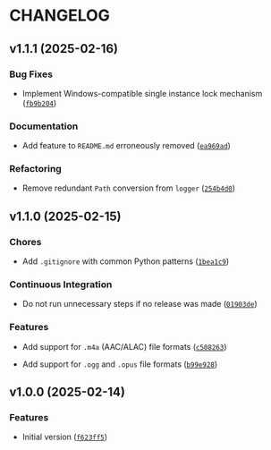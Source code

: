 # CHANGELOG


## v1.1.1 (2025-02-16)

### Bug Fixes

- Implement Windows-compatible single instance lock mechanism
  ([`fb9b204`](https://github.com/rfgamaral/PlexMusicRatingsSync/commit/fb9b204758af97c5e93f2c14b1f56ae6bec18f35))

### Documentation

- Add feature to `README.md` erroneously removed
  ([`ea969ad`](https://github.com/rfgamaral/PlexMusicRatingsSync/commit/ea969ad0600f7ea2027ef90ada7acdd7300f1002))

### Refactoring

- Remove redundant `Path` conversion from `logger`
  ([`254b4d0`](https://github.com/rfgamaral/PlexMusicRatingsSync/commit/254b4d022889bf097002b8c03c1b36ac66f591bf))


## v1.1.0 (2025-02-15)

### Chores

- Add `.gitignore` with common Python patterns
  ([`1bea1c9`](https://github.com/rfgamaral/PlexMusicRatingsSync/commit/1bea1c927f716282d9f962d05b27a6d61e45f5aa))

### Continuous Integration

- Do not run unnecessary steps if no release was made
  ([`01903de`](https://github.com/rfgamaral/PlexMusicRatingsSync/commit/01903de1f3295c29564fb19d6a7a9f8bd7b315df))

### Features

- Add support for `.m4a` (AAC/ALAC) file formats
  ([`c508263`](https://github.com/rfgamaral/PlexMusicRatingsSync/commit/c508263541f5e90532440c27002e09509bb0fc29))

- Add support for `.ogg` and `.opus` file formats
  ([`b99e928`](https://github.com/rfgamaral/PlexMusicRatingsSync/commit/b99e92813a497732d30cf9cf8c4d17c605b4b608))


## v1.0.0 (2025-02-14)

### Features

- Initial version
  ([`f623ff5`](https://github.com/rfgamaral/PlexMusicRatingsSync/commit/f623ff52b2d89e91b001420ac8eec06ad3f960c6))
